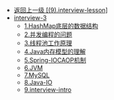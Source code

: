 - [返回上一级 [(9).interview-lesson]](JavaNotes/(9).interview-lesson/)
- [interview-3](JavaNotes/(9).interview-lesson/interview-3/)
  - [1.HashMap底层的数据结构](JavaNotes/(9).interview-lesson/interview-3/1.HashMap底层的数据结构.md)
  - [2.并发编程的问题](JavaNotes/(9).interview-lesson/interview-3/2.并发编程的问题.md)
  - [3.线程池工作原理](JavaNotes/(9).interview-lesson/interview-3/3.线程池工作原理.md)
  - [4.Java内存模型的理解](JavaNotes/(9).interview-lesson/interview-3/4.Java内存模型的理解.md)
  - [5.Spring-IOCAOP机制](JavaNotes/(9).interview-lesson/interview-3/5.Spring-IOCAOP机制.md)
  - [6.JVM](JavaNotes/(9).interview-lesson/interview-3/6.JVM.md)
  - [7.MySQL](JavaNotes/(9).interview-lesson/interview-3/7.MySQL.md)
  - [8.Java-IO](JavaNotes/(9).interview-lesson/interview-3/8.Java-IO.md)
  - [9.interview-intro](JavaNotes/(9).interview-lesson/interview-3/9.interview-intro.md)
